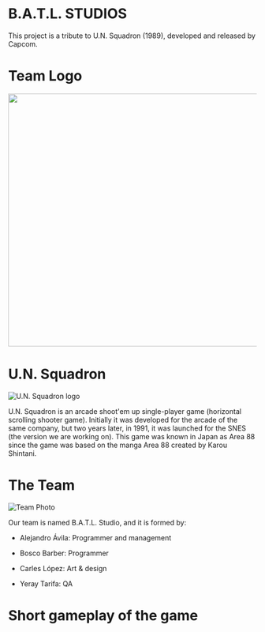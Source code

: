 # B.A.T.L. STUDIOS
This project is a tribute to U.N. Squadron (1989), developed and released by Capcom.

# Team Logo
<p align="center">
  <img width="512" height="512" src="https://user-images.githubusercontent.com/46872250/75616551-a7453d00-5b52-11ea-9d00-1f3fe9393823.png">
</p>

# U.N. Squadron
![U.N. Squadron logo](https://www.arcade-museum.com/images/118/1181242184167.jpg)

U.N. Squadron is an arcade shoot'em up single-player game (horizontal scrolling shooter game). Initially it was developed for the arcade of the same company, but two years later, in 1991, it was launched
for the SNES (the version we are working on). This game was known in Japan as Area 88 since the game was based on the manga Area 88 created by Karou Shintani.

# The Team
![Team Photo](https://user-images.githubusercontent.com/60881573/75655998-4eb19500-5c63-11ea-9065-91b4b566a1df.jpg)

Our team is named B.A.T.L. Studio, and it is formed by:

- Alejandro Ávila: Programmer and management

- Bosco Barber: Programmer

- Carles López: Art & design

- Yeray Tarifa: QA

# Short gameplay of the game
